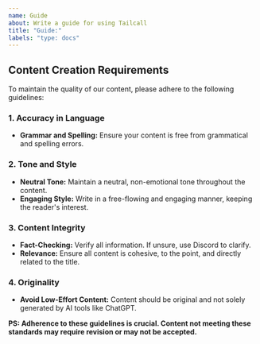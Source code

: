 ```yaml
---
name: Guide
about: Write a guide for using Tailcall
title: "Guide:"
labels: "type: docs"
---
```


<!-- Introduction -->

## Content Creation Requirements

To maintain the quality of our content, please adhere to the following guidelines:

### 1. Accuracy in Language

- **Grammar and Spelling:** Ensure your content is free from grammatical and spelling errors.

### 2. Tone and Style

- **Neutral Tone:** Maintain a neutral, non-emotional tone throughout the content.
- **Engaging Style:** Write in a free-flowing and engaging manner, keeping the reader's interest.

### 3. Content Integrity

- **Fact-Checking:** Verify all information. If unsure, use Discord to clarify.
- **Relevance:** Ensure all content is cohesive, to the point, and directly related to the title.

### 4. Originality

- **Avoid Low-Effort Content:** Content should be original and not solely generated by AI tools like ChatGPT.

**PS: Adherence to these guidelines is crucial. Content not meeting these standards may require revision or may not be accepted.**
